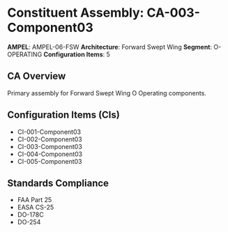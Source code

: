# Constituent Assembly: CA-003-Component03

**AMPEL**: AMPEL-06-FSW
**Architecture**: Forward Swept Wing
**Segment**: O-OPERATING
**Configuration Items**: 5

## CA Overview
Primary assembly for Forward Swept Wing O Operating components.

## Configuration Items (CIs)
- CI-001-Component03
- CI-002-Component03
- CI-003-Component03
- CI-004-Component03
- CI-005-Component03

## Standards Compliance
- FAA Part 25
- EASA CS-25
- DO-178C
- DO-254
